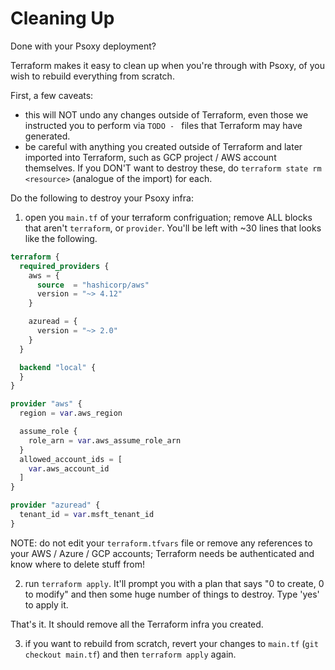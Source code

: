 # Cleaning Up

Done with your Psoxy deployment?

Terraform makes it easy to clean up when you're through with Psoxy, of you wish to rebuild
everything from scratch.

First, a few caveats:
  - this will NOT undo any changes outside of Terraform, even those we instructed you to perform
    via `TODO - ` files that Terraform may have generated.
  - be careful with anything you created outside of Terraform and later imported into Terraform,
    such as GCP project / AWS account themselves. If you DON'T want to destroy these, do
    `terraform state rm <resource>` (analogue of the import) for each.


Do the following to destroy your Psoxy infra:
  1. open you `main.tf` of your terraform confriguation; remove ALL blocks that aren't `terraform`,
     or `provider`. You'll be left with ~30 lines that looks like the following.

```terraform
terraform {
  required_providers {
    aws = {
      source  = "hashicorp/aws"
      version = "~> 4.12"
    }

    azuread = {
      version = "~> 2.0"
    }
  }

  backend "local" {
  }
}

provider "aws" {
  region = var.aws_region

  assume_role {
    role_arn = var.aws_assume_role_arn
  }
  allowed_account_ids = [
    var.aws_account_id
  ]
}

provider "azuread" {
  tenant_id = var.msft_tenant_id
}
```

NOTE: do not edit your `terraform.tfvars` file or remove any references to your AWS / Azure / GCP
accounts; Terraform needs be authenticated and know where to delete stuff from!

  2. run `terraform apply`. It'll prompt you with a plan that says "0 to create, 0 to modify" and
     then some huge number of things to destroy. Type 'yes' to apply it.

That's it. It should remove all the Terraform infra you created.

  3. if you want to rebuild from scratch, revert your changes to `main.tf` (`git checkout main.tf`)
     and then `terraform apply` again.
